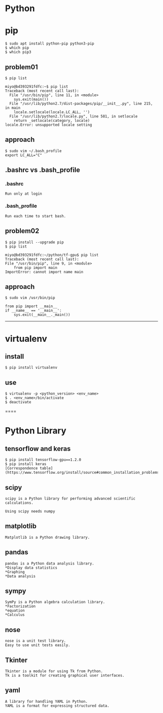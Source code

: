 Python
====
# pip
    $ sudo apt install python-pip python3-pip
    $ which pip
    $ which pip3
## problem01
    $ pip list

    miyo@bd393291fdfc:~$ pip list
    Traceback (most recent call last):
      File "/usr/bin/pip", line 11, in <module>
        sys.exit(main())
      File "/usr/lib/python2.7/dist-packages/pip/__init__.py", line 215, in main
        locale.setlocale(locale.LC_ALL, '')
      File "/usr/lib/python2.7/locale.py", line 581, in setlocale
        return _setlocale(category, locale)
    locale.Error: unsupported locale setting
## approach
    $ sudo vim ~/.bash_profile
    export LC_ALL="C"
## .bashrc vs .bash_profile
### .bashrc
    Run only at login
### .bash_profile
    Run each time to start bash.
## problem02
    $ pip install --upgrade pip
    $ pip list

    miyo@bd393291fdfc:~/python/tf-gpu$ pip list
    Traceback (most recent call last):
    File "/usr/bin/pip", line 9, in <module>
        from pip import main
    ImportError: cannot import name main
## approach
    $ sudo vim /usr/bin/pip
    
    from pip import __main__
    if __name__ == '__main__':
        sys.exit(__main__._main())
----
# virtualenv
## install
    $ pip install virtualenv
## use
    $ virtualenv -p <python_version> <env_name>
    $ . <env_name>/bin/activate
    $ deactivate
====
# Python Library

## tensorflow and keras
    $ pip install tensorflow-gpu==1.2.0
    $ pip install keras
    [Correspondence table](https://www.tensorflow.org/install/source#common_installation_problems)

## scipy
    scipy is a Python library for performing advanced scientific calculations.

    Using scipy needs numpy

## matplotlib
    Matplotlib is a Python drawing library.

## pandas
    pandas is a Python data analysis library.
    *Display data statistics
    *Graphing
    *Data analysis
## sympy
    SymPy is a Python algebra calculation library.
    *Factorization
    *equation
    *Calculus

## nose
    nose is a unit test library.
    Easy to use unit tests easily.

## Tkinter
    Tkinter is a module for using Tk from Python.
    Tk is a toolkit for creating graphical user interfaces.

## yaml
    A library for handling YAML in Python.
    YAML is a format for expressing structured data.



